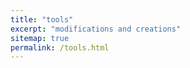```yaml
---
title: "tools"
excerpt: "modifications and creations"
sitemap: true
permalink: /tools.html
---
```


